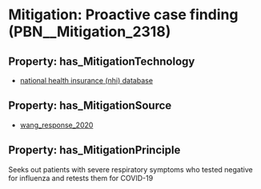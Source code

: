 # Mitigation: __Proactive case finding__ (PBN__Mitigation_2318)

## Property: has_MitigationTechnology

* [national health insurance (nhi) database](../Technology/PBN__Technology_4409)

## Property: has_MitigationSource

* [wang_response_2020](../Article/PBN__Article_24)

## Property: has_MitigationPrinciple

Seeks out patients with severe respiratory symptoms who tested negative for influenza and retests them for COVID-19

